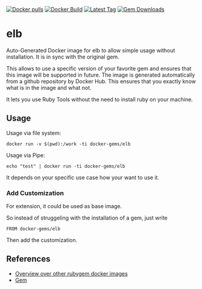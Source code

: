 [![Docker pulls](https://img.shields.io/docker/pulls/rubygem/elb.svg)](https://hub.docker.com/r/rubygem/elb/)
[![Docker Build](https://img.shields.io/docker/automated/rubygem/elb.svg)](https://hub.docker.com/r/rubygem/elb/)
[![Latest Tag](https://img.shields.io/github/tag/docker-rubygem/elb.svg)](https://hub.docker.com/r/rubygem/elb/)
[![Gem Downloads](https://img.shields.io/gem/dt/elb.svg)](https://rubygems.org/gems/elb/)
# elb

Auto-Generated Docker image for elb to allow simple usage without installation.
It is in sync with the original gem.

This allows to use a specific version of your favorite gem and ensures that this image will be supported in future.
The image is generated automatically from a github repository by Docker Hub.
This ensures that you exactly know what is in the image and what not.

It lets you use Ruby Tools without the need to install ruby on your machine.

## Usage

Usage via file system:

`docker run -v $(pwd):/work -ti docker-gems/elb`

Usage via Pipe:

`echo "test" | docker run -ti docker-gems/elb`

It depends on your specific use case how your want to use it.

### Add Customization

For extension, it could be used as base image.

So instead of struggeling with the installation of a gem, just write

`FROM docker-gems/elb`

Then add the customization.

## References

 - [Overview over other rubygem docker images](https://github.com/thinkbot/docker-rubygem)
 - [Gem](https://rubygems.org/gems/elb/)
